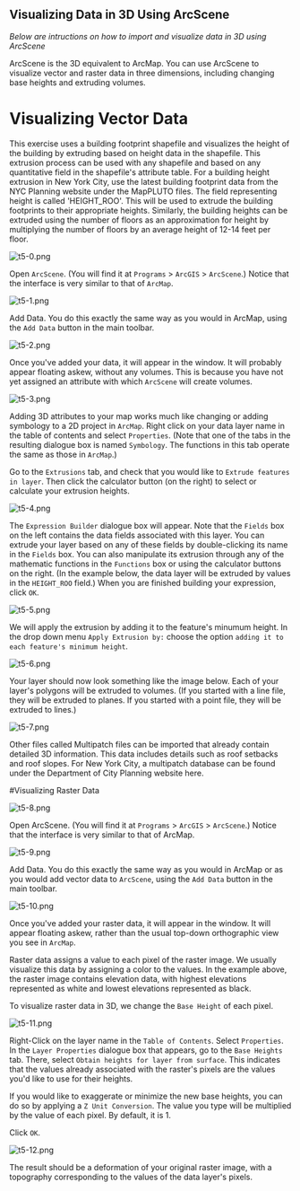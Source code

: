 ## Visualizing Data in 3D Using ArcScene

*Below are intructions on how to import and visualize data in 3D using ArcScene*

ArcScene is the 3D equivalent to ArcMap. You can use ArcScene to visualize vector and raster data in three dimensions, including changing base heights and extruding volumes.

# Visualizing Vector Data

This exercise uses a building footprint shapefile and visualizes the height of the building by extruding based on height data in the shapefile. This extrusion process can be used with any shapefile and based on any quantitative field in the shapefile's attribute table. For a building height extrusion in New York City, use the latest building footprint data from the NYC Planning website under the MapPLUTO files. The field representing height is called 'HEIGHT_ROO'. This will be used to extrude the building footprints to their appropriate heights. Similarly, the building heights can be extruded using the number of floors as an approximation for height by multiplying the number of floors by an average height of 12-14 feet per floor.

![t5-0.png](https://github.com/jai2125/gis_tutorials/blob/master/Images/Tutorial_05/t5-0.png)

Open `ArcScene`. (You will find it at `Programs` > `ArcGIS` > `ArcScene`.) Notice that the interface is very similar to that of `ArcMap`.

![t5-1.png](https://github.com/jai2125/gis_tutorials/blob/master/Images/Tutorial_05/t5-1.png)

Add Data. You do this exactly the same way as you would in ArcMap, using the `Add Data` button in the main toolbar.

![t5-2.png](https://github.com/jai2125/gis_tutorials/blob/master/Images/Tutorial_05/t5-2.png)

Once you've added your data, it will appear in the window. It will probably appear floating askew, without any volumes. This is because you have not yet assigned an attribute with which `ArcScene` will create volumes.

![t5-3.png](https://github.com/jai2125/gis_tutorials/blob/master/Images/Tutorial_05/t5-3.png)

Adding 3D attributes to your map works much like changing or adding symbology to a 2D project in `ArcMap`. Right click on your data layer name in the table of contents and select `Properties`. (Note that one of the tabs in the resulting dialogue box is named `Symbology`. The functions in this tab operate the same as those in `ArcMap`.)

Go to the `Extrusions` tab, and check that you would like to `Extrude features in layer`. Then click the calculator button (on the right) to select or calculate your extrusion heights.

![t5-4.png](https://github.com/jai2125/gis_tutorials/blob/master/Images/Tutorial_05/t5-4.png)
 
The `Expression Builder` dialogue box will appear. Note that the `Fields` box on the left contains the data fields associated with this layer. You can extrude your layer based on any of these fields by double-clicking its name in the `Fields` box. You can also manipulate its extrusion through any of the mathematic functions in the `Functions` box or using the calculator buttons on the right. (In the example below, the data layer will be extruded by values in the `HEIGHT_ROO` field.) When you are finished building your expression, click `OK`.

![t5-5.png](https://github.com/jai2125/gis_tutorials/blob/master/Images/Tutorial_05/t5-5.png)

We will apply the extrusion by adding it to the feature's minumum height. In the drop down menu `Apply Extrusion by:` choose the option `adding it to each feature's minimum height`.

![t5-6.png](https://github.com/jai2125/gis_tutorials/blob/master/Images/Tutorial_05/t5-6.png)

Your layer should now look something like the image below. Each of your layer's polygons will be extruded to volumes. (If you started with a line file, they will be extruded to planes. If you started with a point file, they will be extruded to lines.)

![t5-7.png](https://github.com/jai2125/gis_tutorials/blob/master/Images/Tutorial_05/t5-7.png)

Other files called Multipatch files can be imported that already contain detailed 3D information. This data includes details such as roof setbacks and roof slopes. For New York City, a multipatch database can be found under the Department of City Planning website here.

#Visualizing Raster Data

![t5-8.png](https://github.com/jai2125/gis_tutorials/blob/master/Images/Tutorial_05/t5-8.png)

Open ArcScene. (You will find it at `Programs` > `ArcGIS` > `ArcScene`.) Notice that the interface is very similar to that of ArcMap.

![t5-9.png](https://github.com/jai2125/gis_tutorials/blob/master/Images/Tutorial_05/t5-9.png)

Add Data. You do this exactly the same way as you would in ArcMap or as you would add vector data to `ArcScene`, using the `Add Data` button in the main toolbar.

![t5-10.png](https://github.com/jai2125/gis_tutorials/blob/master/Images/Tutorial_05/t5-10.png)

Once you've added your raster data, it will appear in the window. It will appear floating askew, rather than the usual top-down orthographic view you see in `ArcMap`.

Raster data assigns a value to each pixel of the raster image. We usually visualize this data by assigning a color to the values. In the example above, the raster image contains elevation data, with highest elevations represented as white and lowest elevations represented as black.

To visualize raster data in 3D, we change the `Base Height` of each pixel.

![t5-11.png](https://github.com/jai2125/gis_tutorials/blob/master/Images/Tutorial_05/t5-11.png)

Right-Click on the layer name in the `Table of Contents`. Select `Properties`. In the `Layer Properties` dialogue box that appears, go to the `Base Heights` tab. There, select `Obtain heights for layer from surface`. This indicates that the values already associated with the raster's pixels are the values you'd like to use for their heights.

If you would like to exaggerate or minimize the new base heights, you can do so by applying a `Z Unit Conversion`. The value you type will be multiplied by the value of each pixel. By default, it is 1. 

Click `OK`.

![t5-12.png](https://github.com/jai2125/gis_tutorials/blob/master/Images/Tutorial_05/t5-12.png)

The result should be a deformation of your original raster image, with a topography corresponding to the values of the data layer's pixels.